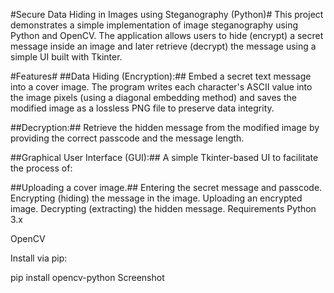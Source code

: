 #Secure Data Hiding in Images using Steganography (Python)#
This project demonstrates a simple implementation of image steganography using Python and OpenCV. The application allows users to hide (encrypt) a secret message inside an image and later retrieve (decrypt) the message using a simple UI built with Tkinter.

#Features#
##Data Hiding (Encryption):##
Embed a secret text message into a cover image. The program writes each character's ASCII value into the image pixels (using a diagonal embedding method) and saves the modified image as a lossless PNG file to preserve data integrity.

##Decryption:##
Retrieve the hidden message from the modified image by providing the correct passcode and the message length.

##Graphical User Interface (GUI):##
A simple Tkinter-based UI to facilitate the process of:

##Uploading a cover image.##
Entering the secret message and passcode.
Encrypting (hiding) the message in the image.
Uploading an encrypted image.
Decrypting (extracting) the hidden message.
Requirements
Python 3.x

OpenCV

Install via pip:

pip install opencv-python
Screenshot
